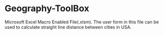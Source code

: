 # Geography-ToolBox
Microsoft Excel Macro Enabled File(.xlsm). The user form in this file can be used to calculate straight line distance between cities in USA.
